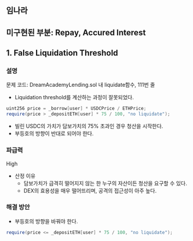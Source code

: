 ## 임나라

## 미구현된 부분: Repay, Accured Interest

## 1. False Liquidation Threshold

### 설명

문제 코드: DreamAcademyLending.sol 내 liquidate함수, 111번 줄

-   Liquidation threshold를 계산하는 과정이 잘못되었다.

```java
uint256 price = _borrow[user] * USDCPrice / ETHPrice;
require(price > _depositETH[user] * 75 / 100, "no liquidate");
```

-   빌린 USDC의 가치가 담보가치의 75% 초과인 경우 청산을 시작한다.
-   부등호의 방향이 반대로 되어야 한다.

### 파급력

High

-   산정 이유
    -   담보가치가 급격히 떨어지지 않는 한 누구의 자산이든 청산을 요구할 수 있다.
    -   DEX의 효용성을 매우 떨어뜨리며, 공격의 접근성이 아주 높다.

### 해결 방안

-   부등호의 방향을 바꿔야 한다.

```java
require(price <= _depositETH[user] * 75 / 100, "no liquidate");
```
